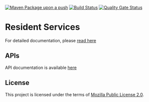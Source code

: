 [![Maven Package upon a push](https://github.com/mosip/resident-services/actions/workflows/push_trigger.yml/badge.svg)](https://github.com/mosip/resident-services/actions/workflows/push_trigger.yml)
[![Build Status](https://travis-ci.com/mosip/resident-services.svg?branch=master)](https://app.travis-ci.com/github/mosip/resident-services)
[![Quality Gate Status](https://sonarcloud.io/api/project_badges/measure?project=mosip_resident-services&id=mosip_resident-services&branch=1.2.0-rc2&metric=alert_status)](https://sonarcloud.io/dashboard?id=mosip_resident-services&branch=1.2.0-rc2)

# Resident Services
For detailed documentation, please [read here](https://docs.mosip.io/1.2.0/modules/resident-services)

## APIs
API documentation is available [here](https://docs.mosip.io/1.2.0/api)

## License
This project is licensed under the terms of [Mozilla Public License 2.0](https://github.com/mosip/resident-services/blob/1.2.0-rc2/LICENSE).
